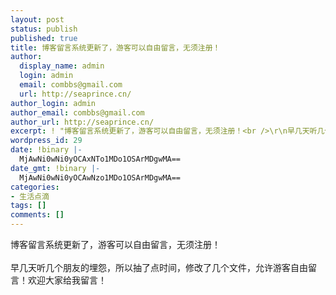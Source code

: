 ```yaml
---
layout: post
status: publish
published: true
title: 博客留言系统更新了，游客可以自由留言，无须注册！
author:
  display_name: admin
  login: admin
  email: combbs@gmail.com
  url: http://seaprince.cn/
author_login: admin
author_email: combbs@gmail.com
author_url: http://seaprince.cn/
excerpt: ! "博客留言系统更新了，游客可以自由留言，无须注册！<br />\r\n早几天听几个朋友的埋怨，所以抽了点时间，修改了几个文件，允许游客自由留言！欢迎大家给我留言！..."
wordpress_id: 29
date: !binary |-
  MjAwNi0wNi0yOCAxNTo1MDo1OSArMDgwMA==
date_gmt: !binary |-
  MjAwNi0wNi0yOCAwNzo1MDo1OSArMDgwMA==
categories:
- 生活点滴
tags: []
comments: []
---
```

<p>博客留言系统更新了，游客可以自由留言，无须注册！<br &#47;><br />
早几天听几个朋友的埋怨，所以抽了点时间，修改了几个文件，允许游客自由留言！欢迎大家给我留言！</p>
